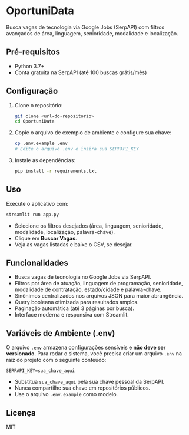 # OportuniData

Busca vagas de tecnologia via Google Jobs (SerpAPI) com filtros avançados de área, linguagem, senioridade, modalidade e localização.

## Pré-requisitos

- Python 3.7+
- Conta gratuita na SerpAPI (até 100 buscas grátis/mês)

## Configuração

1. Clone o repositório:
   ```bash
   git clone <url-do-repositorio>
   cd OportuniData
   ```
2. Copie o arquivo de exemplo de ambiente e configure sua chave:
   ```bash
   cp .env.example .env
   # Edite o arquivo .env e insira sua SERPAPI_KEY
   ```
3. Instale as dependências:
   ```bash
   pip install -r requirements.txt
   ```

## Uso

Execute o aplicativo com:

```bash
streamlit run app.py
```

- Selecione os filtros desejados (área, linguagem, senioridade, modalidade, localização, palavra-chave).
- Clique em **Buscar Vagas**.
- Veja as vagas listadas e baixe o CSV, se desejar.

## Funcionalidades

- Busca vagas de tecnologia no Google Jobs via SerpAPI.
- Filtros por área de atuação, linguagem de programação, senioridade, modalidade de contratação, estado/cidade e palavra-chave.
- Sinônimos centralizados nos arquivos JSON para maior abrangência.
- Query booleana otimizada para resultados amplos.
- Paginação automática (até 3 páginas por busca).
- Interface moderna e responsiva com Streamlit.

## Variáveis de Ambiente (.env)

O arquivo `.env` armazena configurações sensíveis e **não deve ser versionado**. Para rodar o sistema, você precisa criar um arquivo `.env` na raiz do projeto com o seguinte conteúdo:

```
SERPAPI_KEY=sua_chave_aqui
```

- Substitua `sua_chave_aqui` pela sua chave pessoal da SerpAPI.
- Nunca compartilhe sua chave em repositórios públicos.
- Use o arquivo `.env.example` como modelo.

## Licença

MIT
